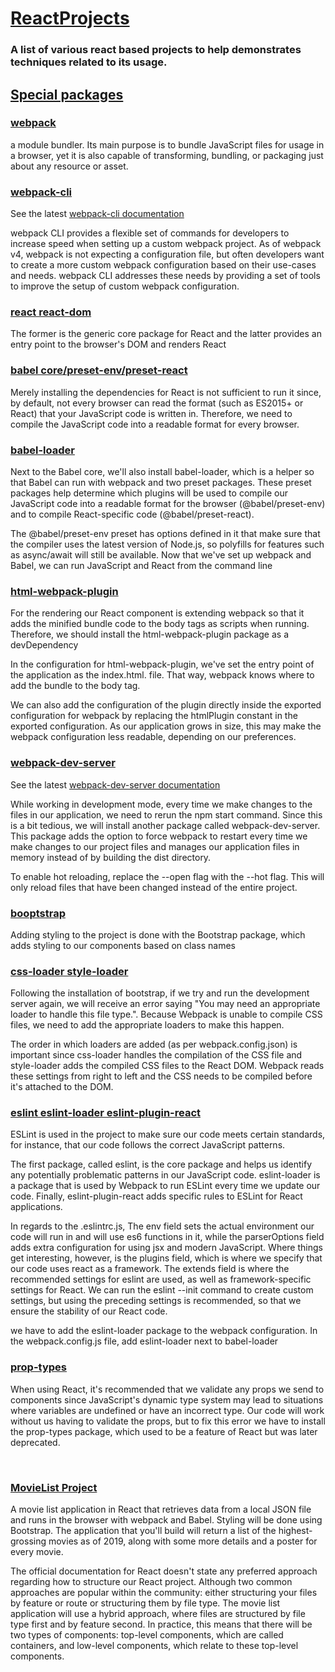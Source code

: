 <h1><u>ReactProjects</u></h1>
<h3>A list of various react based projects to help demonstrates techniques related to its usage.</h3>

<h2><u>Special packages</u></h2>

<h3><u>webpack</u></h3>
<p>a module bundler. Its main purpose is to bundle JavaScript files for usage in a browser, yet it is also capable of transforming, bundling, or packaging just about any resource or asset.</p>

<h3><u>webpack-cli</u></h3>
<p>See the latest <a href="https://webpack.js.org/api/cli/">webpack-cli documentation</a></p>
<p>webpack CLI provides a flexible set of commands for developers to increase speed when setting up a custom webpack project. As of webpack v4, webpack is not expecting a configuration file, but often developers want to create a more custom webpack configuration based on their use-cases and needs. webpack CLI addresses these needs by providing a set of tools to improve the setup of custom webpack configuration.</p>

<h3><u>react react-dom</u></h3>
<p>The former is the generic core package for React and the latter provides an entry point to the browser's DOM and renders React</p>

<h3><u>babel core/preset-env/preset-react</u></h3>
<p>Merely installing the dependencies for React is not sufficient to run it since, by default, not every browser can read the format (such as ES2015+ or React) that your JavaScript code is written in. Therefore, we need to compile the JavaScript code into a readable format for every browser.</p>

<h3><u>babel-loader</u></h3>
<p>Next to the Babel core, we'll also install babel-loader, which is a helper so that Babel can run with webpack and two preset packages. These preset packages help determine which plugins will be used to compile our JavaScript code into a readable format for the browser (@babel/preset-env) and to compile React-specific code (@babel/preset-react).</p>
<p>The @babel/preset-env preset has options defined in it that make sure that the compiler uses the latest version of Node.js, so polyfills for features such as async/await will still be available. Now that we've set up webpack and Babel, we can run JavaScript and React from the command line</p>

<h3><u>html-webpack-plugin</u></h3>
<p>For the rendering our React component is extending webpack so that it adds the minified bundle code to the body tags as scripts when running. Therefore, we should install the html-webpack-plugin package as a devDependency</p>
<p>In the configuration for html-webpack-plugin, we've set the entry point of the application as the index.html. file. That way, webpack knows where to add the bundle to the body tag.</p>
<p>We can also add the configuration of the plugin directly inside the exported configuration for webpack by replacing the htmlPlugin constant in the exported configuration. As our application grows in size, this may make the webpack configuration less readable, depending on our preferences.</p>

<h3><u>webpack-dev-server</u></h3>
<p>See the latest <a href="https://github.com/webpack/webpack-dev-server#table-of-contents">webpack-dev-server documentation</a></p>
<p>While working in development mode, every time we make changes to the files in our application, we need to rerun the npm start command. Since this is a bit tedious, we will install another package called webpack-dev-server. This package adds the option to force webpack to restart every time we make changes to our project files and manages our application files in memory instead of by building the dist directory.</p>
<p>To enable hot reloading, replace the --open flag with the --hot flag. This will only reload files that have been changed instead of the entire project.</p>

<h3><u>booptstrap</u></h3>
<p>Adding styling to the project is done with the Bootstrap package, which adds styling to our components based on class names</p>

<h3><u>css-loader  style-loader</u></h3>
<p>Following the installation of bootstrap, if we try and run the development server again, we will receive an error saying "You may need an appropriate loader to handle this file type.". Because Webpack is unable to compile CSS files, we need to add the appropriate loaders to make this happen.</p>
<p>The order in which loaders are added (as per webpack.config.json) is important since css-loader handles the compilation of the CSS file and style-loader adds the compiled CSS files to the React DOM. Webpack reads these settings from right to left and the CSS needs to be compiled before it's attached to the DOM.</p>

<h3><u>eslint eslint-loader eslint-plugin-react</u></h3>
<p>ESLint is used in the project to make sure our code meets certain standards, for instance, that our code follows the correct JavaScript patterns.</p>
<p>The first package, called eslint, is the core package and helps us identify any potentially problematic patterns in our JavaScript code. eslint-loader is a package that is used by Webpack to run ESLint every time we update our code. Finally, eslint-plugin-react adds specific rules to ESLint for React applications.</p>
<p>In regards to the .eslintrc.js, The env field sets the actual environment our code will run in and will use es6 functions in it, while the parserOptions field adds extra configuration for using jsx and modern JavaScript. Where things get interesting, however, is the plugins field, which is where we specify that our code uses react as a framework. The extends field is where the recommended settings for eslint are used, as well as framework-specific settings for React. We can run the eslint --init command to create custom settings, but using the preceding settings is recommended, so that we ensure the stability of our React code.
<p>we have to add the eslint-loader package to the webpack configuration. In the webpack.config.js file, add eslint-loader next to babel-loader</p>

<h3><u>prop-types</u></h3>
<p>When using React, it's recommended that we validate any props we send to components since JavaScript's dynamic type system may lead to situations where variables are undefined or have an incorrect type. Our code will work without us having to validate the props, but to fix this error we have to install the prop-types package, which used to be a feature of React but was later deprecated.</p>

<br>
<h3><u>MovieList Project</u></h3>	
<p>A movie list application in React that retrieves data from a local JSON file and runs in the browser with webpack and Babel. Styling will be done using Bootstrap. The application that you'll build will return a list of the highest-grossing movies as of 2019, along with some more details and a poster for every movie.</p>
<p>The official documentation for React doesn't state any preferred approach regarding how to structure our React project. Although two common approaches are popular within the community: either structuring your files by feature or route or structuring them by file type. The movie list application will use a hybrid approach, where files are structured by file type first and by feature second. In practice, this means that there will be two types of components: top-level components, which are called containers, and low-level components, which relate to these top-level components.</p>
